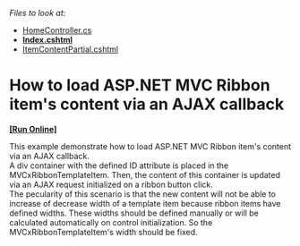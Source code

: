 <!-- default file list -->
*Files to look at*:

* [HomeController.cs](./CS/T120880/Controllers/HomeController.cs)
* **[Index.cshtml](./CS/T120880/Views/Home/Index.cshtml)**
* [ItemContentPartial.cshtml](./CS/T120880/Views/Home/ItemContentPartial.cshtml)
<!-- default file list end -->
# How to load ASP.NET MVC Ribbon item's content via an AJAX callback
<!-- run online -->
**[[Run Online]](https://codecentral.devexpress.com/t120880/)**
<!-- run online end -->


This example demonstrate how to load ASP.NET MVC Ribbon item's content via an AJAX callback.<br />A div container with the defined ID attribute is placed in the MVCxRibbonTemplateItem. Then, the content of this container is updated via an AJAX request initialized on a ribbon button click.<br />The pecularity of this scenario is that the new content will not be able to increase of decrease width of a template item because ribbon items have defined widths. These widths should be defined manually or will be calculated automatically on control initialization. So the MVCxRibbonTemplateItem's width should be fixed.

<br/>


